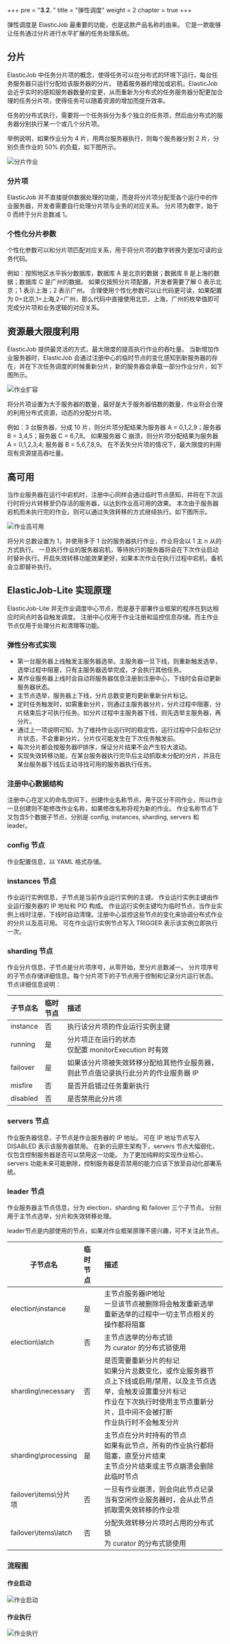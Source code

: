 +++
pre = "<b>3.2. </b>"
title = "弹性调度"
weight = 2
chapter = true
+++

弹性调度是 ElasticJob 最重要的功能，也是这款产品名称的由来。
它是一款能够让任务通过分片进行水平扩展的任务处理系统。

## 分片

ElasticJob 中任务分片项的概念，使得任务可以在分布式的环境下运行，每台任务服务器只运行分配给该服务器的分片。
随着服务器的增加或宕机，ElasticJob 会近乎实时的感知服务器数量的变更，从而重新为分布式的任务服务器分配更加合理的任务分片项，使得任务可以随着资源的增加而提升效率。

任务的分布式执行，需要将一个任务拆分为多个独立的任务项，然后由分布式的服务器分别执行某一个或几个分片项。

举例说明，如果作业分为 4 片，用两台服务器执行，则每个服务器分到 2 片，分别负责作业的 50% 的负载，如下图所示。

![分片作业](https://shardingsphere.apache.org/elasticjob/current/img/elastic/sharding.png)

### 分片项

ElasticJob 并不直接提供数据处理的功能，而是将分片项分配至各个运行中的作业服务器，开发者需要自行处理分片项与业务的对应关系。
分片项为数字，始于 0 而终于分片总数减 1。

### 个性化分片参数

个性化参数可以和分片项匹配对应关系，用于将分片项的数字转换为更加可读的业务代码。

例如：按照地区水平拆分数据库，数据库 A 是北京的数据；数据库 B 是上海的数据；数据库 C 是广州的数据。
如果仅按照分片项配置，开发者需要了解 0 表示北京；1 表示上海；2 表示广州。
合理使用个性化参数可以让代码更可读，如果配置为 0=北京,1=上海,2=广州，那么代码中直接使用北京，上海，广州的枚举值即可完成分片项和业务逻辑的对应关系。

## 资源最大限度利用

ElasticJob 提供最灵活的方式，最大限度的提高执行作业的吞吐量。
当新增加作业服务器时，ElasticJob 会通过注册中心的临时节点的变化感知到新服务器的存在，并在下次任务调度的时候重新分片，新的服务器会承载一部分作业分片，如下图所示。

![作业扩容](https://shardingsphere.apache.org/elasticjob/current/img/elastic/sacle-out.png)

将分片项设置为大于服务器的数量，最好是大于服务器倍数的数量，作业将会合理的利用分布式资源，动态的分配分片项。

例如：3 台服务器，分成 10 片，则分片项分配结果为服务器 A = 0,1,2,9；服务器 B = 3,4,5；服务器 C = 6,7,8。
如果服务器 C 崩溃，则分片项分配结果为服务器 A = 0,1,2,3,4; 服务器 B = 5,6,7,8,9。
在不丢失分片项的情况下，最大限度的利用现有资源提高吞吐量。

## 高可用

当作业服务器在运行中宕机时，注册中心同样会通过临时节点感知，并将在下次运行时将分片转移至仍存活的服务器，以达到作业高可用的效果。
本次由于服务器宕机而未执行完的作业，则可以通过失效转移的方式继续执行。如下图所示。

![作业高可用](https://shardingsphere.apache.org/elasticjob/current/img/elastic/ha.png)

将分片总数设置为 1，并使用多于 1 台的服务器执行作业，作业将会以 1 主 n 从的方式执行。
一旦执行作业的服务器宕机，等待执行的服务器将会在下次作业启动时替补执行。开启失效转移功能效果更好，如果本次作业在执行过程中宕机，备机会立即替补执行。

## ElasticJob-Lite 实现原理

ElasticJob-Lite 并无作业调度中心节点，而是基于部署作业框架的程序在到达相应时间点时各自触发调度。
注册中心仅用于作业注册和监控信息存储。而主作业节点仅用于处理分片和清理等功能。

### 弹性分布式实现

- 第一台服务器上线触发主服务器选举。主服务器一旦下线，则重新触发选举，选举过程中阻塞，只有主服务器选举完成，才会执行其他任务。
- 某作业服务器上线时会自动将服务器信息注册到注册中心，下线时会自动更新服务器状态。
- 主节点选举，服务器上下线，分片总数变更均更新重新分片标记。
- 定时任务触发时，如需重新分片，则通过主服务器分片，分片过程中阻塞，分片结束后才可执行任务。如分片过程中主服务器下线，则先选举主服务器，再分片。
- 通过上一项说明可知，为了维持作业运行时的稳定性，运行过程中只会标记分片状态，不会重新分片。分片仅可能发生在下次任务触发前。
- 每次分片都会按服务器IP排序，保证分片结果不会产生较大波动。
- 实现失效转移功能，在某台服务器执行完毕后主动抓取未分配的分片，并且在某台服务器下线后主动寻找可用的服务器执行任务。

### 注册中心数据结构

注册中心在定义的命名空间下，创建作业名称节点，用于区分不同作业，所以作业一旦创建则不能修改作业名称，如果修改名称将视为新的作业。
作业名称节点下又包含5个数据子节点，分别是 config, instances, sharding, servers 和 leader。

### config 节点

作业配置信息，以 YAML 格式存储。

### instances 节点

作业运行实例信息，子节点是当前作业运行实例的主键。
作业运行实例主键由作业运行服务器的 IP 地址和 PID 构成。
作业运行实例主键均为临时节点，当作业实例上线时注册，下线时自动清理。注册中心监控这些节点的变化来协调分布式作业的分片以及高可用。
可在作业运行实例节点写入 TRIGGER 表示该实例立即执行一次。

### sharding 节点

作业分片信息，子节点是分片项序号，从零开始，至分片总数减一。
分片项序号的子节点存储详细信息。每个分片项下的子节点用于控制和记录分片运行状态。
节点详细信息说明：

| 子节点名  | 临时节点 | 描述                                                                      |
| -------- |:------- |:------------------------------------------------------------------------- |
| instance | 否      | 执行该分片项的作业运行实例主键                                                |
| running  | 是      | 分片项正在运行的状态<br />仅配置 monitorExecution 时有效                      |
| failover | 是      | 如果该分片项被失效转移分配给其他作业服务器，则此节点值记录执行此分片的作业服务器 IP |
| misfire  | 否      | 是否开启错过任务重新执行                                                     |
| disabled | 否      | 是否禁用此分片项                                                            |

### servers 节点

作业服务器信息，子节点是作业服务器的 IP 地址。
可在 IP 地址节点写入 DISABLED 表示该服务器禁用。
在新的云原生架构下，servers 节点大幅弱化，仅包含控制服务器是否可以禁用这一功能。
为了更加纯粹的实现作业核心，servers 功能未来可能删除，控制服务器是否禁用的能力应该下放至自动化部署系统。

### leader 节点

作业服务器主节点信息，分为 election，sharding 和 failover 三个子节点。
分别用于主节点选举，分片和失效转移处理。

leader节点是内部使用的节点，如果对作业框架原理不感兴趣，可不关注此节点。

| 子节点名              | 临时节点 | 描述                                                                        |
| -------------------- |:------- |:--------------------------------------------------------------------------- |
| election\instance    | 是      | 主节点服务器IP地址<br />一旦该节点被删除将会触发重新选举<br />重新选举的过程中一切主节点相关的操作都将阻塞   |
| election\latch       | 否      | 主节点选举的分布式锁<br />为 curator 的分布式锁使用 |
| sharding\necessary   | 否      | 是否需要重新分片的标记<br />如果分片总数变化，或作业服务器节点上下线或启用/禁用，以及主节点选举，会触发设置重分片标记<br />作业在下次执行时使用主节点重新分片，且中间不会被打断<br />作业执行时不会触发分片 |
| sharding\processing  | 是      | 主节点在分片时持有的节点<br />如果有此节点，所有的作业执行都将阻塞，直至分片结束<br />主节点分片结束或主节点崩溃会删除此临时节点 |
| failover\items\分片项 | 否      | 一旦有作业崩溃，则会向此节点记录<br />当有空闲作业服务器时，会从此节点抓取需失效转移的作业项 |
| failover\items\latch | 否      | 分配失效转移分片项时占用的分布式锁<br />为 curator 的分布式锁使用                    |

### 流程图

#### 作业启动

![作业启动](https://shardingsphere.apache.org/elasticjob/current/img/principles/job_start.jpg)

#### 作业执行

![作业执行](https://shardingsphere.apache.org/elasticjob/current/img/principles/job_exec.jpg)
